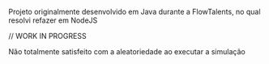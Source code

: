 Projeto originalmente desenvolvido em Java durante a FlowTalents, no qual resolvi refazer em NodeJS


// WORK IN PROGRESS

Não totalmente satisfeito com a aleatoriedade ao executar a simulação